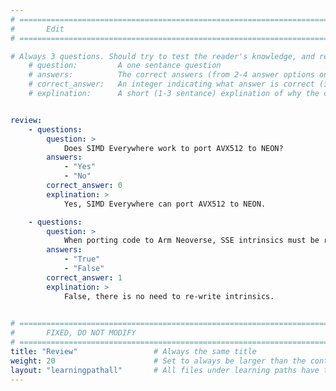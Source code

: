 ```yaml
---
# ================================================================================
#       Edit
# ================================================================================

# Always 3 questions. Should try to test the reader's knowledge, and reinforce the key points you want them to remember.
    # question:         A one sentance question
    # answers:          The correct answers (from 2-4 answer options only). Should be surrounded by quotes.
    # correct_answer:   An integer indicating what answer is correct (index starts from 0)
    # explination:      A short (1-3 sentance) explination of why the correct answer is correct. Can add aditional context if desired


review:
    - questions:
        question: >
            Does SIMD Everywhere work to port AVX512 to NEON?
        answers:
            - "Yes"
            - "No"
        correct_answer: 0                     
        explination: >
            Yes, SIMD Everywhere can port AVX512 to NEON. 

    - questions:
        question: >
            When porting code to Arm Neoverse, SSE intrinsics must be re-written to use NEON intrinsics
        answers:
            - "True"
            - "False"
        correct_answer: 1                     
        explination: >
            False, there is no need to re-write intrinsics. 
               

# ================================================================================
#       FIXED, DO NOT MODIFY
# ================================================================================
title: "Review"                 # Always the same title
weight: 20                      # Set to always be larger than the content in this path
layout: "learningpathall"       # All files under learning paths have this same wrapper
---
```

